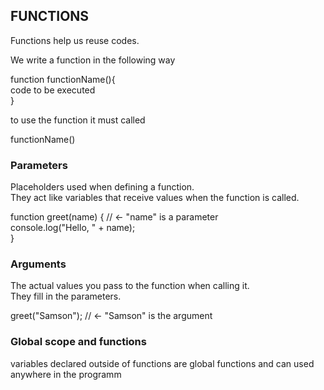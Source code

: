 ## FUNCTIONS

Functions help us reuse codes.<br>

We write a function in the following way<br>

function functionName(){<br>
    code to be executed<br>
}<br>

to use the function it must called<br>

functionName()<br>

### Parameters

Placeholders used when defining a function.<br>
They act like variables that receive values when the function is called.<br>

function greet(name) {     // ← "name" is a parameter<br>
  console.log("Hello, " + name);<br>
}<br>

### Arguments
The actual values you pass to the function when calling it.<br>
They fill in the parameters.<br>

greet("Samson");   // ← "Samson" is the argument<br>


### Global scope and functions 

variables declared outside of functions are global functions and can used anywhere in the programm<br>
